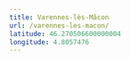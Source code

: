 ```yaml
---
title: Varennes-lès-Mâcon
url: /varennes-les-macon/
latitude: 46.270506600000004
longitude: 4.8057476
---
```


